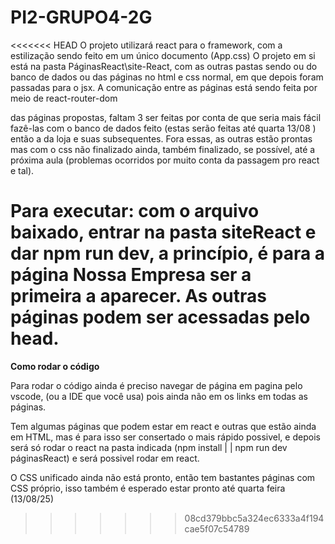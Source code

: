 # PI2-GRUPO4-2G
<<<<<<< HEAD
O projeto utilizará react para o framework, com a estilização sendo feito em um único documento (App.css)
O projeto em si está na pasta PáginasReact\site-React, com as outras pastas sendo ou do banco de dados ou das páginas no html e css normal,
    em que depois foram passadas para o jsx.
A comunicação entre as páginas está sendo feita por meio de react-router-dom

das páginas propostas, faltam 3 ser feitas por conta de que seria mais fácil fazê-las com o banco de dados feito 
    (estas serão feitas até quarta 13/08 ) então a da loja e suas subsequentes. Fora essas, as outras estão prontas mas com o css não finalizado ainda, também finalizado, se 
    possível, até a próxima aula (problemas ocorridos por muito conta da passagem pro react e tal). 

Para executar: com o arquivo baixado, entrar na pasta siteReact e dar npm run dev, a princípio, é para a página Nossa Empresa ser a primeira a aparecer. As outras páginas podem ser acessadas pelo head.
=======

**Como rodar o código**

Para rodar o código ainda é preciso navegar de página em pagina pelo vscode, (ou a IDE que você usa) pois ainda não em os links em todas as páginas.

Tem algumas páginas que podem estar em react e outras que estão ainda em HTML, mas é para isso ser consertado o mais rápido possivel, e depois será só rodar o react na pasta indicada (npm install | | npm run dev páginasReact) e será possivel rodar em react.

O CSS unificado ainda não está pronto, então tem bastantes páginas com CSS próprio, isso também é esperado estar pronto até quarta feira (13/08/25)
>>>>>>> 08cd379bbc5a324ec6333a4f194cae5f07c54789
